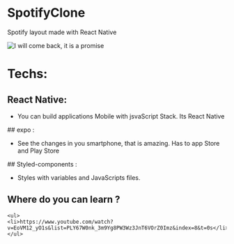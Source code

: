 # SpotifyClone



Spotify layout made with React Native

![I will come back, it is a promise](https://media.giphy.com/media/UQbQQaONxVKhtgkXwc/giphy.gif)

# Techs:
## React Native:
<ul>
  <li>You can build applications Mobile with jsvaScript Stack. Its React Native</li>
 </ul>
 ## expo :
 <ul>
  <li>See the changes in you smartphone, that is amazing. Has to app Store and Play Store</li>   
 </ul>
 ## Styled-components :
 <ul>
  <li>Styles with variables and JavaScripts files.</li>
  </ul>
  
  ## Where do you can learn ?
    <ul>
    <li>https://www.youtube.com/watch?v=EoVM12_yO1s&list=PLY67W0nk_3m9Yg8PW3Wz3JnT6VOrZ0Imz&index=8&t=0s</li>
    </ul>
